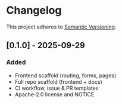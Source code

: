 # Changelog

This project adheres to [Semantic Versioning](https://semver.org).

## [0.1.0] - 2025-09-29
### Added
- Frontend scaffold (routing, forms, pages)
- Full repo scaffold (frontend + docs)
- CI workflow, issue & PR templates
- Apache‑2.0 license and NOTICE